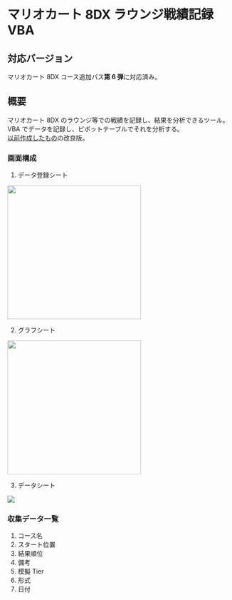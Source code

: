 # マリオカート 8DX ラウンジ戦績記録 VBA

## 対応バージョン

マリオカート 8DX コース追加パス**第 6 弾**に対応済み。

## 概要

マリオカート 8DX のラウンジ等での戦績を記録し、結果を分析できるツール。  
VBA でデータを記録し、ピボットテーブルでそれを分析する。  
[以前作成したもの](https://github.com/usui324/MK8DX_track_db)の改良版。

### 画面構成

1. データ登録シート
<img height="300px" src="https://github.com/usui324/MK8DX_track_db_02/assets/54677286/1db331ef-1861-46b9-b6cd-246c36654594"/>

2. グラフシート
<img height="300px" src="https://github.com/usui324/MK8DX_track_db_02/assets/54677286/40144af5-8257-4244-b3ff-312570d01435"/>

3. データシート
<img src="https://github.com/usui324/MK8DX_track_db_02/assets/54677286/f5412e92-f44a-4716-a1ad-88503aadb1c7"/>

### 収集データ一覧

1. コース名
2. スタート位置
3. 結果順位
4. 備考
5. 模擬 Tier
6. 形式
7. 日付
